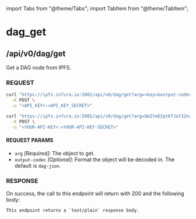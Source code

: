 import Tabs from "@theme/Tabs";
import TabItem from "@theme/TabItem";

# dag_get

## /api/v0/dag/get

Get a DAG node from IPFS.

### REQUEST

<Tabs>
  <TabItem value="Syntax" label="Syntax" default>

```bash
curl "https://ipfs.infura.io:5001/api/v0/dag/get?arg=<key>&output-codec=dag-json" \
  -X POST \
  -u "<API_KEY>:<API_KEY_SECRET>"
```

  </TabItem>
  <TabItem value="Example" label="Example" >

```bash
curl "https://ipfs.infura.io:5001/api/v0/dag/get?arg=QmZtmD2qt6fJot32nabSP3CUjicnypEBz7bHVDhPQt9aAy" \
  -X POST \
  -u "<YOUR-API-KEY>:<YOUR-API-KEY-SECRET>"
```

  </TabItem>
</Tabs>

#### REQUEST PARAMS

- `arg` _\[Required]_: The object to get.
- `output-codec` _\[Optional]_: Format the object will be decoded in. The default is `dag-json`.

### RESPONSE

On success, the call to this endpoint will return with 200 and the following body:

```
This endpoint returns a `text/plain` response body.
```
